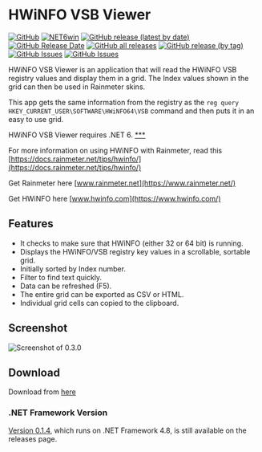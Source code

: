 # HWiNFO VSB Viewer

[![GitHub](https://img.shields.io/github/license/Timthreetwelve/HWiNFO-VSB-Viewer?style=plastic)](https://github.com/Timthreetwelve/HWiNFO-VSB-Viewer/blob/main/LICENSE)
[![NET6win](https://img.shields.io/badge/.NET-6.0--Windows-blueviolet?style=plastic)](https://dotnet.microsoft.com/en-us/download) 
[![GitHub release (latest by date)](https://img.shields.io/github/v/release/Timthreetwelve/HWiNFO-VSB-Viewer?style=plastic)](https://github.com/Timthreetwelve/HWiNFO-VSB-Viewer/releases/latest) 
[![GitHub Release Date](https://img.shields.io/github/release-date/timthreetwelve/HWiNFO-VSB-Viewer?style=plastic&color=orange)](https://github.com/Timthreetwelve/HWiNFO-VSB-Viewer/releases/latest) 
[![GitHub all releases](https://img.shields.io/github/downloads/Timthreetwelve/HWiNFO-VSB-Viewer/total?style=plastic)](https://github.com/Timthreetwelve/HWiNFO-VSB-Viewer/releases)
[![GitHub release (by tag)](https://img.shields.io/github/downloads/timthreetwelve/HWiNFO-VSB-Viewer/latest/total?style=plastic&color=2196F3&label=downloads%20latest%20version)](https://github.com/Timthreetwelve/HWiNFO-VSB-Viewer/releases/latest)
[![GitHub Issues](https://img.shields.io/github/issues/timthreetwelve/HWiNFO-VSB-Viewer?style=plastic&color=orangered)](https://github.com/TimthreetwelveHWiNFO-VSB-Viewer/issues)
[![GitHub Issues](https://img.shields.io/github/issues-closed/timthreetwelve/HWiNFO-VSB-Viewer?style=plastic&color=slateblue)](https://github.com/Timthreetwelve/HWiNFO-VSB-Viewer/issues)

HWiNFO VSB Viewer is an application that will read the HWiNFO VSB registry values and display them in a grid. The Index values shown in the grid can then be used in Rainmeter skins.

This app gets the same information from the registry as the `reg query HKEY_CURRENT_USER\SOFTWARE\HWiNFO64\VSB` command and then puts it in an easy to use grid. 

HWiNFO VSB Viewer requires .NET 6. [***](#framework)

For more information on using HWiNFO with Rainmeter, read this [https://docs.rainmeter.net/tips/hwinfo/](https://docs.rainmeter.net/tips/hwinfo/)

Get Rainmeter here [www.rainmeter.net](https://www.rainmeter.net/) 

Get HWiNFO here [www.hwinfo.com](https://www.hwinfo.com/)

## Features
* It checks to make sure that HWiNFO (either 32 or 64 bit) is running.
* Displays the HWiNFO/VSB registry key values in a scrollable, sortable grid.
* Initially sorted by Index number.
* Filter to find text quickly.
* Data can be refreshed (F5).
* The entire grid can be exported as CSV or HTML.
* Individual grid cells can copied to the clipboard.

## Screenshot
![Screenshot of 0.3.0](https://github.com/Timthreetwelve/HWiNFO-VSB-Viewer/blob/main/Images/HWiNFOVSBViewer3.png)

## Download
Download from [here](https://github.com/Timthreetwelve/HWiNFO-VSB-Viewer/releases) 

### <a name="framework" /> .NET Framework Version
[Version 0.1.4](https://github.com/Timthreetwelve/HWiNFO-VSB-Viewer/releases/tag/v0.1.4), which runs on .NET Framework 4.8, is still available on the releases page.
